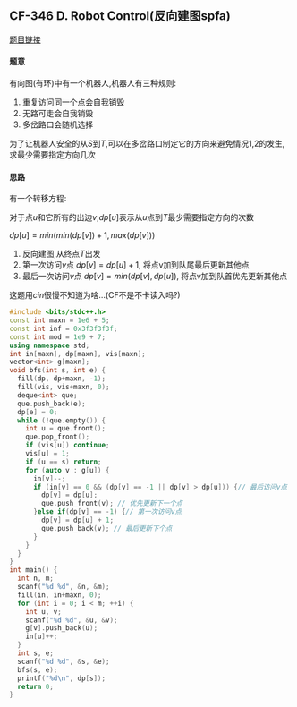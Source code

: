 ## CF-346 D. Robot Control(反向建图spfa)

[题目链接](https://codeforces.com/contest/346/problem/D)

#### 题意

有向图(有环)中有一个机器人,机器人有三种规则:

1. 重复访问同一个点会自我销毁
2. 无路可走会自我销毁
3. 多岔路口会随机选择

为了让机器人安全的从$S$到$T$,可以在多岔路口制定它的方向来避免情况1,2的发生,求最少需要指定方向几次

#### 思路

有一个转移方程:

对于点$u$和它所有的出边$v$,$dp[u]$表示从$u$点到$T$最少需要指定方向的次数

$dp[u] = min(min(dp[v]) + 1, max(dp[v]))$

1. 反向建图,从终点$T$出发
2. 第一次访问$v$点 $dp[v] = dp[u] + 1$, 将点v加到队尾最后更新其他点
3. 最后一次访问$v$点 $dp[v] = min(dp[v], dp[u])$, 将点v加到队首优先更新其他点



这题用$cin$很慢不知道为啥...(CF不是不卡读入吗?)

```cpp
#include <bits/stdc++.h>
const int maxn = 1e6 + 5;
const int inf = 0x3f3f3f3f;
const int mod = 1e9 + 7;
using namespace std;
int in[maxn], dp[maxn], vis[maxn];
vector<int> g[maxn];
void bfs(int s, int e) {
  fill(dp, dp+maxn, -1);
  fill(vis, vis+maxn, 0);
  deque<int> que;
  que.push_back(e);
  dp[e] = 0;
  while (!que.empty()) {
    int u = que.front();
    que.pop_front();
    if (vis[u]) continue;
    vis[u] = 1;
    if (u == s) return;
    for (auto v : g[u]) {
      in[v]--;
      if (in[v] == 0 && (dp[v] == -1 || dp[v] > dp[u])) {// 最后访问v点
        dp[v] = dp[u];
        que.push_front(v); // 优先更新下一个点
      }else if(dp[v] == -1) {// 第一次访问v点
        dp[v] = dp[u] + 1;
        que.push_back(v); // 最后更新下个点
      }
    }
  }
}
int main() {
  int n, m;
  scanf("%d %d", &n, &m);
  fill(in, in+maxn, 0);
  for (int i = 0; i < m; ++i) {
    int u, v;
    scanf("%d %d", &u, &v);
    g[v].push_back(u);
    in[u]++;
  }
  int s, e;
  scanf("%d %d", &s, &e);
  bfs(s, e);
  printf("%d\n", dp[s]);
  return 0;
}
```

